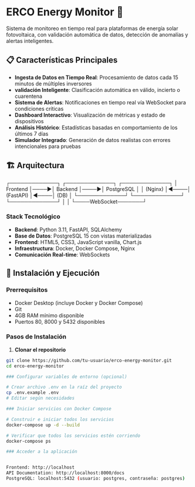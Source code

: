 # ERCO Energy Monitor 🌟

Sistema de monitoreo en tiempo real para plataformas de energía solar fotovoltaica, con validación automática de datos, detección de anomalías y alertas inteligentes.

## 📋 Características Principales

- **Ingesta de Datos en Tiempo Real**: Procesamiento de datos cada 15 minutos de múltiples inversores
- **validación Inteligente**: Clasificación automática en válido, incierto o cuarentena
- **Sistema de Alertas**: Notificaciones en tiempo real vía WebSocket para condiciones críticas
- **Dashboard Interactivo**: Visualización de métricas y estado de dispositivos
- **Análisis Histórico**: Estadísticas basadas en comportamiento de los últimos 7 días
- **Simulador Integrado**: Generación de datos realistas con errores intencionales para pruebas

## 🏗️ Arquitectura

┌─────────────┐     ┌─────────────┐     ┌─────────────┐
│   Frontend  │────▶│   Backend   │────▶│  PostgreSQL │
│   (Nginx)   │◀────│  (FastAPI)  │◀────│     (DB)    │
└─────────────┘     └─────────────┘     └─────────────┘
│                    │
└────WebSocket───────┘

### Stack Tecnológico

- **Backend**: Python 3.11, FastAPI, SQLAlchemy
- **Base de Datos**: PostgreSQL 15 con vistas materializadas
- **Frontend**: HTML5, CSS3, JavaScript vanilla, Chart.js
- **Infraestructura**: Docker, Docker Compose, Nginx
- **Comunicación Real-time**: WebSockets

## 🚀 Instalación y Ejecución

### Prerrequisitos

- Docker Desktop (incluye Docker y Docker Compose)
- Git
- 4GB RAM mínimo disponible
- Puertos 80, 8000 y 5432 disponibles

### Pasos de Instalación

1. **Clonar el repositorio**
```bash
git clone https://github.com/tu-usuario/erco-energy-monitor.git
cd erco-energy-monitor

### Configurar variables de entorno (opcional)

# Crear archivo .env en la raíz del proyecto
cp .env.example .env
# Editar según necesidades

### Iniciar servicios con Docker Compose

# Construir e iniciar todos los servicios
docker-compose up -d --build

# Verificar que todos los servicios estén corriendo
docker-compose ps

### Acceder a la aplicación


Frontend: http://localhost
API Documentation: http://localhost:8000/docs
PostgreSQL: localhost:5432 (usuario: postgres, contraseña: postgres)